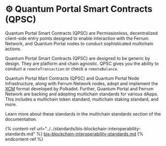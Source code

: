 # ⚙ Quantum Portal Smart Contracts (QPSC)

Quantum Portal Smart Contracts (QPSC) are Permissionless, decentralized client-side entry points designed to enable interaction with the Ferrum Network, and Quantum Portal nodes to conduct sophisticated multichain actions.

Quantum Portal Smart Contracts (QPSC) are designed to be generic by design. They are platform and chain agnostic. QPSC gives you the ability to conduct a `remoteTransaction` or check a `remoteBalance`.

Quantum Portal Mart Contracts (QPSC) and Quantum Portal Node Infrastructure, along with Ferrum Network nodes, adopt and implement the [XCM](https://wiki.polkadot.network/docs/learn-xcm) format developed by Polkadot. Further, Quantum Portal and Ferrum Network are backing and adopting multichain standards for various dApps. This includes a multichain token standard, multichain staking standard, and more.&#x20;

Learn more about these standards in the multichain standards section of the documentation.

{% content-ref url="../../standards/bis-blockchain-interoperability-standards.md" %}
[bis-blockchain-interoperability-standards.md](../../standards/bis-blockchain-interoperability-standards.md)
{% endcontent-ref %}

